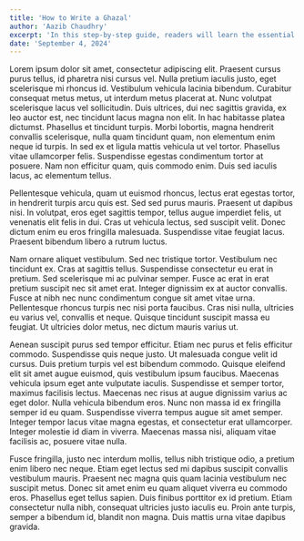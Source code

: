 ```yaml
---
title: 'How to Write a Ghazal'
author: 'Aazib Chaudhry'
excerpt: 'In this step-by-step guide, readers will learn the essential elements of crafting a ghazal. The article breaks down the structure, rhyme scheme, and the unique requirements of the form, such as the radif (repeated refrain) and qafia (rhyme). It also discusses the thematic considerations central to the ghazal, encouraging writers to reflect on emotions like longing, spiritual reflection, or the paradoxes of love. Examples from classical and modern ghazals will be used to illustrate key points.'
date: 'September 4, 2024'
---
```


Lorem ipsum dolor sit amet, consectetur adipiscing elit. Praesent cursus purus tellus, id pharetra nisi cursus vel. Nulla pretium iaculis justo, eget scelerisque mi rhoncus id. Vestibulum vehicula lacinia bibendum. Curabitur consequat metus metus, ut interdum metus placerat at. Nunc volutpat scelerisque lacus vel sollicitudin. Duis ultrices, dui nec sagittis gravida, ex leo auctor est, nec tincidunt lacus magna non elit. In hac habitasse platea dictumst. Phasellus et tincidunt turpis. Morbi lobortis, magna hendrerit convallis scelerisque, nulla quam tincidunt quam, non elementum enim neque id turpis. In sed ex et ligula mattis vehicula ut vel tortor. Phasellus vitae ullamcorper felis. Suspendisse egestas condimentum tortor at posuere. Nam non efficitur quam, quis commodo enim. Duis sed iaculis lacus, ac elementum tellus.

Pellentesque vehicula, quam ut euismod rhoncus, lectus erat egestas tortor, in hendrerit turpis arcu quis est. Sed sed purus mauris. Praesent ut dapibus nisi. In volutpat, eros eget sagittis tempor, tellus augue imperdiet felis, ut venenatis elit felis in dui. Cras ut vehicula lectus, sed suscipit velit. Donec dictum enim eu eros fringilla malesuada. Suspendisse vitae feugiat lacus. Praesent bibendum libero a rutrum luctus.

Nam ornare aliquet vestibulum. Sed nec tristique tortor. Vestibulum nec tincidunt ex. Cras at sagittis tellus. Suspendisse consectetur eu erat in pretium. Sed scelerisque mi ac pulvinar semper. Fusce ac erat in erat pretium suscipit nec sit amet erat. Integer dignissim ex at auctor convallis. Fusce at nibh nec nunc condimentum congue sit amet vitae urna. Pellentesque rhoncus turpis nec nisi porta faucibus. Cras nisi nulla, ultricies eu varius vel, convallis et neque. Quisque tincidunt suscipit massa eu feugiat. Ut ultricies dolor metus, nec dictum mauris varius ut.

Aenean suscipit purus sed tempor efficitur. Etiam nec purus et felis efficitur commodo. Suspendisse quis neque justo. Ut malesuada congue velit id cursus. Duis pretium turpis vel est bibendum commodo. Quisque eleifend elit sit amet augue euismod, quis vestibulum ipsum faucibus. Maecenas vehicula ipsum eget ante vulputate iaculis. Suspendisse et semper tortor, maximus facilisis lectus. Maecenas nec risus at augue dignissim varius ac eget dolor. Nulla vehicula bibendum eros. Nunc non massa id ex fringilla semper id eu quam. Suspendisse viverra tempus augue sit amet semper. Integer tempor lacus vitae magna egestas, et consectetur erat ullamcorper. Integer molestie id diam in viverra. Maecenas massa nisi, aliquam vitae facilisis ac, posuere vitae nulla.

Fusce fringilla, justo nec interdum mollis, tellus nibh tristique odio, a pretium enim libero nec neque. Etiam eget lectus sed mi dapibus suscipit convallis vestibulum mauris. Praesent nec magna quis quam lacinia vestibulum nec suscipit metus. Donec sit amet enim eu quam aliquet viverra eu commodo eros. Phasellus eget tellus sapien. Duis finibus porttitor ex id pretium. Etiam consectetur nulla nibh, consequat ultricies justo iaculis eu. Proin ante turpis, semper a bibendum id, blandit non magna. Duis mattis urna vitae dapibus gravida.
